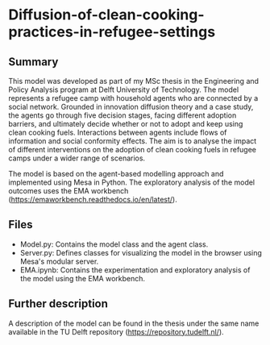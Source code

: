 # Diffusion-of-clean-cooking-practices-in-refugee-settings

## Summary
This model was developed as part of my MSc thesis in the Engineering and Policy Analysis program at Delft University of Technology. 
The model represents a refugee camp with household agents who are connected by a social network. Grounded in innovation diffusion theory and a case study, the agents go through five decision stages, facing different adoption barriers, and ultimately decide whether or not to adopt and keep using clean cooking fuels. Interactions between agents include flows of information and social conformity effects.
The aim is to analyse the impact of different interventions on the adoption of clean cooking fuels in refugee camps under a wider range of scenarios. 

The model is based on the agent-based modelling approach and implemented using Mesa in Python.
The exploratory analysis of the model outcomes uses the EMA workbench (https://emaworkbench.readthedocs.io/en/latest/).


## Files

* Model.py: Contains the model class and the agent class.
* Server.py: Defines classes for visualizing the model in the browser using Mesa's modular server.
* EMA.ipynb: Contains the experimentation and exploratory analysis of the model using the EMA workbench.


## Further description
A description of the model can be found in the thesis under the same name available in the TU Delft repository (https://repository.tudelft.nl/).
